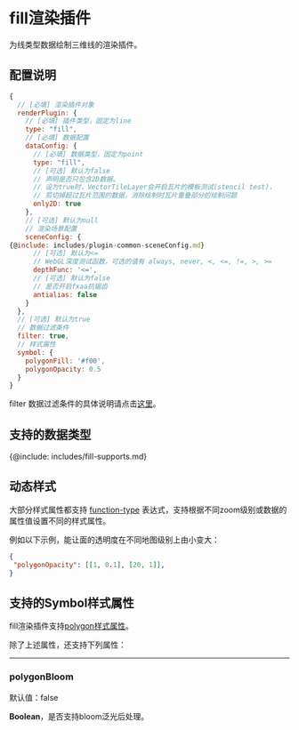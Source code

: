 # fill渲染插件

为线类型数据绘制三维线的渲染插件。

## 配置说明
```js
{
  // [必填] 渲染插件对象
  renderPlugin: {
    // [必填] 插件类型，固定为line
    type: "fill",
    // [必填] 数据配置
    dataConfig: {
      // [必填] 数据类型，固定为point
      type: "fill",
      // [可选] 默认为false
      // 声明是否只包含2D数据。
      // 设为true时，VectorTileLayer会开启瓦片的模板测试(stencil test)，
      // 剪切掉超过瓦片范围的数据，消除绘制时瓦片重叠部分的绘制问题
      only2D: true
    },
    // [可选] 默认为null
    // 渲染场景配置
    sceneConfig: {
{@include: includes/plugin-common-sceneConfig.md}
      // [可选] 默认为<=
      // WebGL深度测试函数，可选的值有 always, never, <, <=, !=, >, >=
      depthFunc: '<=',
      // [可选] 默认为false
      // 是否开启fxaa抗锯齿
      antialias: false
    }
  },
  // [可选] 默认为true
  // 数据过滤条件
  filter: true,
  // 样式属性
  symbol: {
    polygonFill: '#f00',
    polygonOpacity: 0.5
  }
}
```

filter 数据过滤条件的具体说明请点击[这里](filter)。

## 支持的数据类型

{@include: includes/fill-supports.md}

## 动态样式

大部分样式属性都支持 [function-type](function-type) 表达式，支持根据不同zoom级别或数据的属性值设置不同的样式属性。

例如以下示例，能让面的透明度在不同地图级别上由小变大：

```json
{
 "polygonOpacity": [[1, 0.1], [20, 1]],
}
```

## 支持的Symbol样式属性

fill渲染插件支持[polygon样式属性](symbols#polygon样式属性)。

除了上述属性，还支持下列属性：

-----------
### polygonBloom

默认值：false

**Boolean**，是否支持bloom泛光后处理。